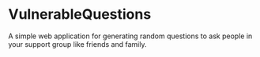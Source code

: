 # VulnerableQuestions

A simple web application for generating random questions to ask people in your support group
like friends and family.
